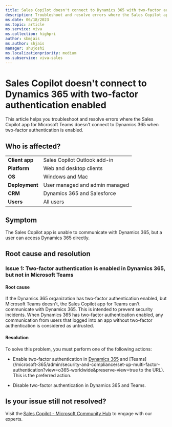 ```yaml
---
title: Sales Copilot doesn't connect to Dynamics 365 with two-factor authentication enabled
description: Troubleshoot and resolve errors where the Sales Copilot app for Microsoft Teams doesn't connect to Dynamics 365 when two-factor authentication is enabled.
ms.date: 06/18/2023
ms.topic: article
ms.service: viva
ms.collection: highpri
author: sbmjais
ms.author: shjais
manager: shujoshi
ms.localizationpriority: medium
ms.subservice: viva-sales
---
```


# Sales Copilot doesn't connect to Dynamics 365 with two-factor authentication enabled

This article helps you troubleshoot and resolve errors where the Sales Copilot app for Microsoft Teams doesn't connect to Dynamics 365 when two-factor authentication is enabled.

## Who is affected?

|  |  |
|---------|---------|
|**Client app**     |  Sales Copilot Outlook add-in        |
|**Platform**     | Web and desktop clients         |
|**OS**     | Windows and Mac         |
|**Deployment**     | User managed and admin managed       |
|**CRM**     | Dynamics 365 and Salesforce        |
|**Users**     | All users   |

## Symptom

The Sales Copilot app is unable to communicate with Dynamics 365, but a user can access Dynamics 365 directly. 

## Root cause and resolution

### Issue 1: Two-factor authentication is enabled in Dynamics 365, but not in Microsoft Teams

#### Root cause

If the Dynamics 365 organization has two-factor authentication enabled, but Microsoft Teams doesn't, the Sales Copilot app for Teams can't communicate with Dynamics 365. This is intended to prevent security incidents. When Dynamics 365 has two-factor authentication enabled, any communication from users that logged into an app without two-factor authentication is considered as untrusted.

#### Resolution

To solve this problem, you must perform one of the following actions:

- Enable two-factor authentication in [Dynamics 365](/azure/active-directory/conditional-access/concept-conditional-access-cloud-apps#microsoft-cloud-applications) and [Teams](/microsoft-365/admin/security-and-compliance/set-up-multi-factor-authentication?view=o365-worldwide&preserve-view=true to the URL). This is the preferred action.
 
- Disable two-factor authentication in Dynamics 365 and Teams.

## Is your issue still not resolved?

Visit the [Sales Copilot - Microsoft Community Hub](https://techcommunity.microsoft.com/t5/viva-sales/bd-p/VivaSales) to engage with our experts.